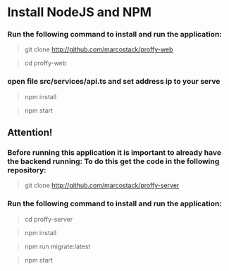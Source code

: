 # Install NodeJS and NPM

### Run the following command to install and run the application:

>git clone http://github.com/marcostack/proffy-web

>cd proffy-web

### open file src/services/api.ts and set address ip to your serve

>npm install

>npm start

## Attention!

### Before running this application it is important to already have the backend running: To do this get the code in the following repository:

>git clone http://github.com/marcostack/proffy-server

### Run the following command to install and run the application:

>cd proffy-server

>npm install

>npm run migrate:latest

>npm start
